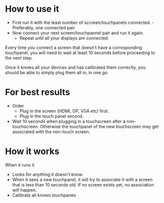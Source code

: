 # How to use it

* First run it with the least number of sccreen/touchpanels connected. - Preferably, one connected pair.
* Now connect your next screen/touchpannel pair and run it again.
  * Repeat until all your displays are connected.

Every time you connect a screen that doesn't have a corresponding touchpanel, you will need to wait at least 10 seconds before proceeding to the next step.

Once it knows all your devices and has calibrated them correctly, you should be able to simply plug them all in, in one go.

# For best results

* Order
  * Plug in the screen (HDMI, DP, VGA etc) first.
  * Plug in the touch panel second.
* Wait 10 seconds when plugging in a touchscreen after a non-touchscreen. Otherwise the touchpanel of the new touchscreen may get associated with the non-touch screen.

# How it works

When it runs it

* Looks for anything it doesn't know.
* When it sees a new touchpanel, it will try to associate it with a screen that is less than 10 seconds old. If no screen exists yet, no association will happen.
* Calibrate all known touchpanes.

